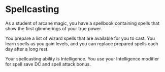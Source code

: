 # Spellcasting

As a student of arcane magic, you have a spellbook containing spells that show the first glimmerings of your true power.

You prepare a list of wizard spells that are available for you to cast. You learn spells as you gain levels, and you can replace prepared spells each day after a long rest.

Your spellcasting ability is Intelligence. You use your Intelligence modifier for spell save DC and spell attack bonus.